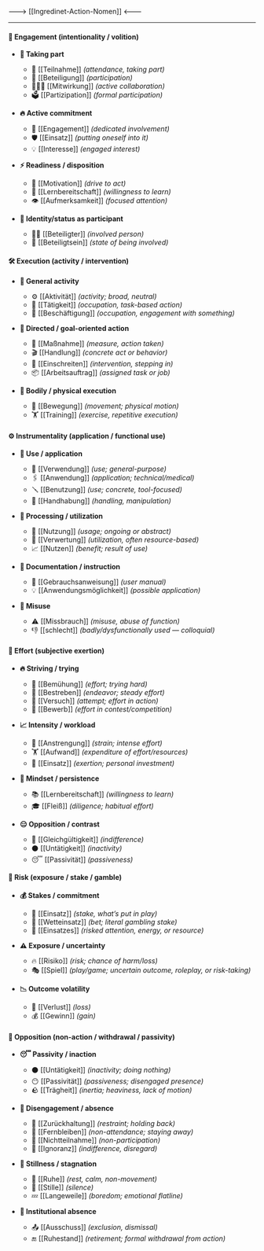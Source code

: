 ---> [[Ingredinet-Action-Nomen]] <---

---
#### 🎯 Engagement (intentionality / volition)
- **🧍 Taking part**
	- 🤝 [[Teilnahme]] *(attendance, taking part)*
	- 🙋 [[Beteiligung]] *(participation)*
	- 🧑‍🤝‍🧑 [[Mitwirkung]] *(active collaboration)*
	- 🗳️ [[Partizipation]] *(formal participation)*

- **🔥 Active commitment**
	- 🎯 [[Engagement]] *(dedicated involvement)*
	- 🛡️ [[Einsatz]] *(putting oneself into it)*
	- 💡 [[Interesse]] *(engaged interest)*

- **⚡ Readiness / disposition**
	- 🚀 [[Motivation]] *(drive to act)*
	- 📘 [[Lernbereitschaft]] *(willingness to learn)*
	- 👁️ [[Aufmerksamkeit]] *(focused attention)*

- **👤 Identity/status as participant**
	- 🧍‍♂️ [[Beteiligter]] *(involved person)*
	- 🧠 [[Beteiligtsein]] *(state of being involved)*

#### 🛠️ Execution (activity / intervention)
- **🚶 General activity**
	- ⚙️ [[Aktivität]] *(activity; broad, neutral)*
	- 🧰 [[Tätigkeit]] *(occupation, task-based action)*
	- 🧱 [[Beschäftigung]] *(occupation, engagement with something)*

- **🚨 Directed / goal-oriented action**
	- 📍 [[Maßnahme]] *(measure, action taken)*
	- 🎬 [[Handlung]] *(concrete act or behavior)*
	- 🧯 [[Einschreiten]] *(intervention, stepping in)*
	- 📦 [[Arbeitsauftrag]] *(assigned task or job)*

- **🏃 Bodily / physical execution**
	- 🕺 [[Bewegung]] *(movement; physical motion)*
	- 🏋️ [[Training]] *(exercise, repetitive execution)*
#### ⚙️ Instrumentality (application / functional use)
- **🧪 Use / application**
	- 🧰 [[Verwendung]] *(use; general-purpose)*
	- 🖇️ [[Anwendung]] *(application; technical/medical)*
	- 🪛 [[Benutzung]] *(use; concrete, tool-focused)*
	- 🧴 [[Handhabung]] *(handling, manipulation)*

- **🔄 Processing / utilization**
	- 🔧 [[Nutzung]] *(usage; ongoing or abstract)*
	- 🔁 [[Verwertung]] *(utilization, often resource-based)*
	- 📈 [[Nutzen]] *(benefit; result of use)*

- **📜 Documentation / instruction**
	- 📝 [[Gebrauchsanweisung]] *(user manual)*
	- 💡 [[Anwendungsmöglichkeit]] *(possible application)*

- **🚫 Misuse**
	- ⚠️ [[Missbrauch]] *(misuse, abuse of function)*
	- 👎 [[schlecht]] *(badly/dysfunctionally used — colloquial)*
#### 💪 Effort (subjective exertion)
- **🔥 Striving / trying**
	- 🏃 [[Bemühung]] *(effort; trying hard)*
	- 🚶 [[Bestreben]] *(endeavor; steady effort)*
	- 🎯 [[Versuch]] *(attempt; effort in action)*
	- 🚧 [[Bewerb]] *(effort in contest/competition)*

- **📈 Intensity / workload**
	- 💪 [[Anstrengung]] *(strain; intense effort)*
	- 🏋️ [[Aufwand]] *(expenditure of effort/resources)*
	- 🧱 [[Einsatz]] *(exertion; personal investment)*

- **🧠 Mindset / persistence**
	- 📚 [[Lernbereitschaft]] *(willingness to learn)*
	- 🎓 [[Fleiß]] *(diligence; habitual effort)*

- **😑 Opposition / contrast**
	- 🛑 [[Gleichgültigkeit]] *(indifference)*
	- ⚫ [[Untätigkeit]] *(inactivity)*
	- 😴 [[Passivität]] *(passiveness)*
#### 🎲 Risk (exposure / stake / gamble)

- **💰 Stakes / commitment**
	- 🎯 [[Einsatz]] *(stake, what’s put in play)*
	- 🎲 [[Wetteinsatz]] *(bet; literal gambling stake)*
	- 🧠 [[Einsatzes]] *(risked attention, energy, or resource)*

- **⚠️ Exposure / uncertainty**
	- 🔥 [[Risiko]] *(risk; chance of harm/loss)*
	- 🎭 [[Spiel]] *(play/game; uncertain outcome, roleplay, or risk-taking)*

- **📉 Outcome volatility**
	- 💸 [[Verlust]] *(loss)*
	- 💰 [[Gewinn]] *(gain)*
#### 🛑 Opposition (non-action / withdrawal / passivity)

- **😴 Passivity / inaction**
	- ⚫ [[Untätigkeit]] *(inactivity; doing nothing)*
	- 😶 [[Passivität]] *(passiveness; disengaged presence)*
	- 🪨 [[Trägheit]] *(inertia; heaviness, lack of motion)*

- **🚷 Disengagement / absence**
	- 🚪 [[Zurückhaltung]] *(restraint; holding back)*
	- 🙅 [[Fernbleiben]] *(non-attendance; staying away)*
	- 📴 [[Nichtteilnahme]] *(non-participation)*
	- 🧊 [[Ignoranz]] *(indifference, disregard)*

- **🛌 Stillness / stagnation**
	- 🧘 [[Ruhe]] *(rest, calm, non-movement)*
	- 🔕 [[Stille]] *(silence)*
	- 💤 [[Langeweile]] *(boredom; emotional flatline)*

- **🧷 Institutional absence**
	- 📤 [[Ausschuss]] *(exclusion, dismissal)*  
	- 🔚 [[Ruhestand]] *(retirement; formal withdrawal from action)*

